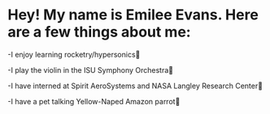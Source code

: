# Hey! My name is Emilee Evans. Here are a few things about me:

-I enjoy learning rocketry/hypersonics🚀

-I play the violin in the ISU Symphony Orchestra🎻

-I have interned at Spirit AeroSystems and NASA Langley Research Center💫

-I have a pet talking Yellow-Naped Amazon parrot🦜

